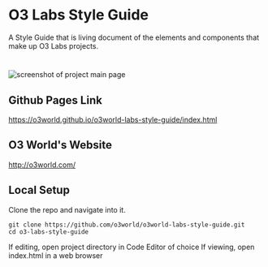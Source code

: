 # O3 Labs Style Guide

A Style Guide that is living document of the elements and components that make up O3 Labs projects.

#
![screenshot of project main page](/images/demo-screenshot.jpg)

## Github Pages Link

https://o3world.github.io/o3world-labs-style-guide/index.html

## O3 World's Website

http://o3world.com/

## Local Setup

Clone the repo and navigate into it.

````
git clone https://github.com/o3world/o3world-labs-style-guide.git
cd o3-labs-style-guide
````
If editing, open project directory in Code Editor of choice
If viewing, open index.html in a web browser
